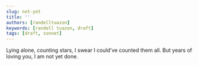 ```yaml
---
slug: not-yet
title: ''
authors: [randelltuazon]
keywords: [randell tuazon, draft]
tags: [draft, sonnet]
---
```


Lying alone, counting stars, I swear I could've counted them all.
But years of loving you, I am not yet done.
